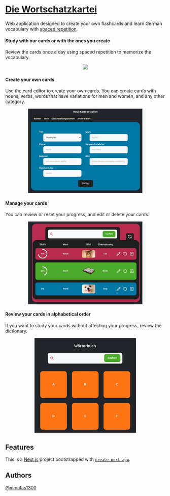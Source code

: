 # [Die Wortschatzkartei](https://die-wortschatzkartei.vercel.app/)

Web application designed to create your own flashcards and learn German vocabulary with [spaced repetition](https://en.wikipedia.org/wiki/Spaced_repetition).

#### Study with our cards or with the ones you create

Review the cards once a day using spaced repetition to memorize the vocabulary.

<p align="center">
  <img src="/public/imgs/Uben.gif" width="320"/>
</p>


#### Create your own cards
Use the card editor to create your own cards. You can create cards with nouns, verbs, words that have variations for men and women, and any other category.

<p align="center">
  <img src="/public/imgs/Karteneditor.jpg" width="360"/>
</p>

#### Manage your cards
You can review or reset your progress, and edit or delete your cards.

<p align="center">
  <img src="/public/imgs/KarteneditorVerwalten.jpg" width="360"/>
</p>

#### Review your cards in alphabetical order
If you want to study your cards without affecting your progress, review the dictionary.

<p align="center">
  <img src="/public/imgs/Worterbuch.jpg" width="320"/>
</p>


## Features

This is a [Next.js](https://nextjs.org/) project bootstrapped with [`create-next-app`](https://github.com/vercel/next.js/tree/canary/packages/create-next-app).

## Authors

[@mmatas1300](https://www.github.com/mmatas1300)
